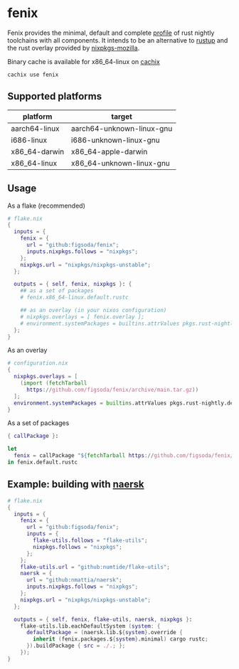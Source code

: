 # fenix

Fenix provides the minimal, default and complete [profile](https://rust-lang.github.io/rustup/concepts/profiles.html) of rust nightly toolchains with all components.
It intends to be an alternative to [rustup](https://rustup.rs) and the rust overlay provided by [nixpkgs-mozilla](https://github.com/mozilla/nixpkgs-mozilla).

Binary cache is available for x86_64-linux on [cachix](https://app.cachix.org/cache/fenix)

```
cachix use fenix
```

## Supported platforms

| platform | target |
-|-
aarch64-linux | aarch64-unknown-linux-gnu
i686-linux | i686-unknown-linux-gnu
x86_64-darwin | x86_64-apple-darwin
x86_64-linux | x86_64-unknown-linux-gnu


## Usage

As a flake (recommended)

```nix
# flake.nix
{
  inputs = {
    fenix = {
      url = "github:figsoda/fenix";
      inputs.nixpkgs.follows = "nixpkgs";
    };
    nixpkgs.url = "nixpkgs/nixpkgs-unstable";
  };

  outputs = { self, fenix, nixpkgs }: {
    ## as a set of packages
    # fenix.x86_64-linux.default.rustc

    ## as an overlay (in your nixos configuration)
    # nixpkgs.overlays = [ fenix.overlay ];
    # environment.systemPackages = builtins.attrValues pkgs.rust-nightly.default;
  };
}
```

As an overlay

```nix
# configuration.nix
{
  nixpkgs.overlays = [
    (import (fetchTarball
      https://github.com/figsoda/fenix/archive/main.tar.gz))
  ];
  environment.systemPackages = builtins.attrValues pkgs.rust-nightly.default;
}
```

As a set of packages
```nix
{ callPackage }:

let
  fenix = callPackage "${fetchTarball https://github.com/figsoda/fenix/archive/main.tar.gz}/packages.nix" { };
in fenix.default.rustc
```


## Example: building with [naersk](https://github.com/nmattia/naersk)

```nix
# flake.nix
{
  inputs = {
    fenix = {
      url = "github:figsoda/fenix";
      inputs = {
        flake-utils.follows = "flake-utils";
        nixpkgs.follows = "nixpkgs";
      };
    };
    flake-utils.url = "github:numtide/flake-utils";
    naersk = {
      url = "github:nmattia/naersk";
      inputs.nixpkgs.follows = "nixpkgs";
    };
    nixpkgs.url = "nixpkgs/nixpkgs-unstable";
  };

  outputs = { self, fenix, flake-utils, naersk, nixpkgs }:
    flake-utils.lib.eachDefaultSystem (system: {
      defaultPackage = (naersk.lib.${system}.override {
        inherit (fenix.packages.${system}.minimal) cargo rustc;
      }).buildPackage { src = ./.; };
    });
}
```
